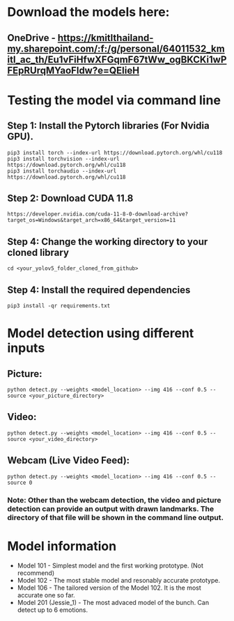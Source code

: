 
# Download the models here:

## OneDrive - https://kmitlthailand-my.sharepoint.com/:f:/g/personal/64011532_kmitl_ac_th/Eu1vFiHfwXFGqmF67tWw_ogBKCKi1wPFEpRUrqMYaoFldw?e=QEIieH

# Testing the model via command line

## Step 1: Install the Pytorch libraries (For Nvidia GPU).

```shell
pip3 install torch --index-url https://download.pytorch.org/whl/cu118
pip3 install torchvision --index-url https://download.pytorch.org/whl/cu118
pip3 install torchaudio --index-url https://download.pytorch.org/whl/cu118
```

## Step 2: Download CUDA 11.8

```shell
https://developer.nvidia.com/cuda-11-8-0-download-archive?target_os=Windows&target_arch=x86_64&target_version=11
```

## Step 4: Change the working directory to your cloned library

```shell
cd <your_yolov5_folder_cloned_from_github>
```

## Step 4: Install the required dependencies

```shell
pip3 install -qr requirements.txt
```

# Model detection using different inputs

## Picture:

```shell
python detect.py --weights <model_location> --img 416 --conf 0.5 --source <your_picture_directory>
```

## Video:

```shell
python detect.py --weights <model_location> --img 416 --conf 0.5 --source <your_video_directory>
```

## Webcam (Live Video Feed):

```shell
python detect.py --weights <model_location> --img 416 --conf 0.5 --source 0
```

### Note: Other than the webcam detection, the video and picture detection can provide an output with drawn landmarks. The directory of that file will be shown in the command line output.

# Model information

* Model 101 - Simplest model and the first working prototype. (Not recommend)
* Model 102 - The most stable model and resonably accurate prototype.
* Model 106 - The tailored version of the Model 102. It is the most accurate one so far.
* Model 201 (Jessie_1) - The most advaced model of the bunch. Can detect up to 6 emotions.
